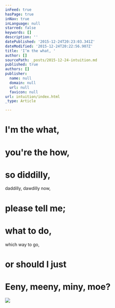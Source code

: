 ```yaml
---
inFeed: true
hasPage: true
inNav: true
inLanguage: null
starred: false
keywords: []
description: ''
datePublished: '2015-12-24T20:23:03.341Z'
dateModified: '2015-12-24T20:22:56.907Z'
title: 'I’m the what, '
author: []
sourcePath: _posts/2015-12-24-intuition.md
published: true
authors: []
publisher:
  name: null
  domain: null
  url: null
  favicon: null
url: intuition/index.html
_type: Article

---
```

# I'm the what, 

# you're the how, 

# so diddilly, 
daddilly, 
dawdilly now, 

# please tell me; 

# what to do,
which way to go, 

# or should I just 

# Eeny, meeny, miny, moe?
![](https://the-grid-user-content.s3-us-west-2.amazonaws.com/2cf8a613-95ea-4290-93dd-1aaeba288588.jpg)